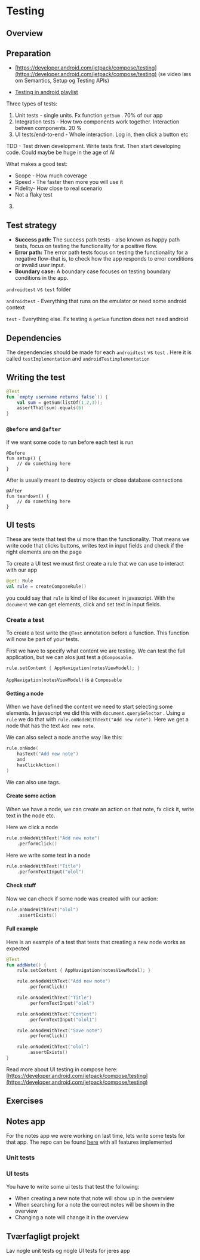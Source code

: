 # Testing



## Overview





## Preparation

- [https://developer.android.com/jetpack/compose/testing](https://developer.android.com/jetpack/compose/testing) (se video læs om Semantics, Setup og Testing APIs)

- [Testing in android playlist](https://www.youtube.com/watch?v=EkfVL5vCDmo&list=PLQkwcJG4YTCSYJ13G4kVIJ10X5zisB2Lq&index=1)





Three types of tests:

1. Unit tests - single units. Fx function `getSum` . 70% of our app
2. Integration tests - How two components work together. Interaction betwen components. 20 %
3. UI tests/end-to-end - Whole interaction. Log in, then click a button etc





TDD - Test driven development. Write tests first. Then start developing code. Could maybe be huge in the age of AI



What makes a good test:

- Scope - How much coverage 
- Speed - The faster then more you will use it
- Fidelity- How close to real scenario
- Not a flaky test



3. 



## Test strategy

- **Success path:** The success path tests - also known as happy path tests, focus on testing the functionality for a positive flow.
- **Error path:** The error path tests focus on testing the  functionality for a negative flow–that is, to check how the app responds to error conditions or invalid user input.
- **Boundary case:** A boundary case focuses on testing boundary conditions in the app. 



`androidtest` vs `test` folder

`androidtest` - Everything that runs on the emulator or need some android context

`test` - Everything else. Fx testing a `getSum` function does not need android



## Dependencies

The dependencies should be made for each `androidtest` vs `test` . Here it is called `testImplementation` and `androidTestimplementation`





## Writing the test



```kotlin
@Test
fun `empty username returns false`() {
	val sum = getSum(listOf(1,2,3));
	assertThat(sum).equals(6)
}
```



### `@before` and `@after`

If we want some code to run before each test is run

```
@Before
fun setup() {
	// do something here
}
```



After is usually meant to destroy objects or close database connections

```
@After
fun teardown() {
	// do something here
}
```





## UI tests

These are teste that test the ui more than the functionality. That means we write code that clicks buttons, writes text in input fields and check if the right elements are on the page



To create a UI test we must first create a rule that we can use to interact with our app

```kotlin
@get: Rule
val rule = createComposeRule()
```

you could say that `rule` is kind of like `document` in javascript. With the `document` we can get elements, click and set text in input fields. 



### Create a test

To create a test write the `@Test` annotation before a function. This function will now be part of your tests. 

First we have to specify what content we are testing. We can test the full application, but we can alos just test a `@Composable`. 

```kotlin
rule.setContent { AppNavigation(notesViewModel); }
```

`AppNavigation(notesViewModel)` is a `Composable`



#### Getting a node

When we have defined the content we need to start selecting some elements. In javascript we did this with `document.querySelector` . Using a `rule` we do that with `rule.onNodeWithText("Add new note")`. Here we get a node that has the text `Add new note`. 



We can also select a node anothe way like this:

```kotlin
rule.onNode(
	hasText("Add new note")
	and
	hasClickAction()
)
```

We can also use tags. 



#### Create some action

When we have a node, we can create an action on that note, fx click it, write text in the node etc.

Here we click a node

```kotlin
rule.onNodeWithText("Add new note")
	.performClick()
```



Here we write some text in a node

```kotlin
rule.onNodeWithText("Title")
	.performTextInput("olol")
```



#### Check stuff

Now we can check if some node was created with our action:

```kotlin
rule.onNodeWithText("olol")
	.assertExists()
```



#### Full example

Here is an example of a test that tests that creating a new node works as expected

```kotlin
@Test
fun addNote() {
    rule.setContent { AppNavigation(notesViewModel); }

    rule.onNodeWithText("Add new note")
        .performClick()

    rule.onNodeWithText("Title")
        .performTextInput("olol")

    rule.onNodeWithText("Content")
        .performTextInput("olol1")

    rule.onNodeWithText("Save note")
        .performClick()

    rule.onNodeWithText("olol")
        .assertExists()
}
```



Read more about UI testing in compose here: [https://developer.android.com/jetpack/compose/testing](https://developer.android.com/jetpack/compose/testing)



## Exercises



## Notes app

For the notes app we were working on last time, lets write some tests for that app. The repo can be found [here](https://github.com/behu-kea/ita-23-2-sem-code/tree/for-testing-lecture/noteapp) with all features implemented



### Unit tests





### UI tests

You have to write some ui tests that test the following:

- When creating a new note that note will show up in the overview
- When searching for a note the correct notes will be shown in the overview
- Changing a note will change it in the overview







## Tværfagligt projekt

Lav nogle unit tests og nogle UI tests for jeres app



